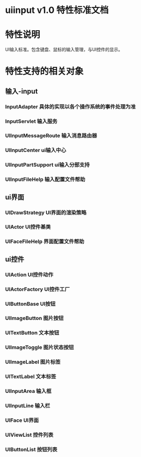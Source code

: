 # uiinput v1.0 特性标准文档

# 特性说明
UI输入标准。包含键盘、鼠标的输入管理，与UI控件的显示。

# 特性支持的相关对象

## 输入-input
### InputAdapter 具体的实现以各个操作系统的事件处理为准
### InputServlet 输入服务
### UIInputMessageRoute 输入消息路由器
### UIInputCenter ui输入中心
### UIInputPartSupport ui输入分部支持
### UIInputFileHelp 输入配置文件帮助

## ui界面
### UIDrawStrategy UI界面的渲染策略
### UIActor UI控件基类
### UIFaceFileHelp 界面配置文件帮助

## ui控件
### UIAction UI控件动作
### UIActorFactory UI控件工厂

### UIButtonBase UI按钮
### UIImageButton 图片按钮
### UITextButton 文本按钮
### UIImageToggle 图片状态按钮

### UIImageLabel 图片标签
### UITextLabel 文本标签

### UIInputArea 输入框
### UIInputLine 输入栏

### UIFace UI界面
### UIViewList 控件列表
### UIButtonList 按钮列表